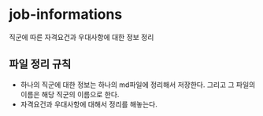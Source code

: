 # job-informations
직군에 따른 자격요건과 우대사항에 대한 정보 정리

## 파일 정리 규칙

- 하나의 직군에 대한 정보는 하나의 md파일에 정리해서 저장한다. 그리고 그 파일의 이름은 해당 직군의 이름으로 한다.
- 자격요건과 우대사항에 대해서 정리를 해놓는다.
